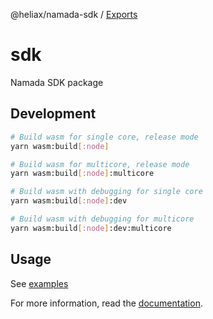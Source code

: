 @heliax/namada-sdk / [Exports](modules.md)

# sdk

Namada SDK package

## Development

```bash
# Build wasm for single core, release mode
yarn wasm:build[:node]

# Build wasm for multicore, release mode
yarn wasm:build[:node]:multicore

# Build wasm with debugging for single core
yarn wasm:build[:node]:dev

# Build wasm with debugging for multicore
yarn wasm:build[:node]:dev:multicore
```

## Usage

See [examples](../examples)

For more information, read the [documentation](../docs).
